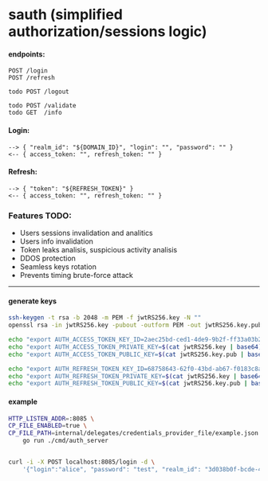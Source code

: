 # sauth (simplified authorization/sessions logic)

#### endpoints:
```
POST /login
POST /refresh

todo POST /logout

todo POST /validate
todo GET  /info
```

#### Login:
```
--> { "realm_id": "${DOMAIN_ID}", "login": "", "password": "" }
<-- { access_token: "", refresh_token: "" }
```

#### Refresh:
```
--> { "token": "${REFRESH_TOKEN}" }
<-- { access_token: "", refresh_token: "" }
```

### Features TODO:
- Users sessions invalidation and analitics
- Users info invalidation
- Token leaks analisis, suspicious activity analisis
- DDOS protection
- Seamless keys rotation
- Prevents timing brute-force attack


---

#### generate keys
```sh
ssh-keygen -t rsa -b 2048 -m PEM -f jwtRS256.key -N ""
openssl rsa -in jwtRS256.key -pubout -outform PEM -out jwtRS256.key.pub

echo "export AUTH_ACCESS_TOKEN_KEY_ID=2aec25bd-ced1-4de9-9b2f-ff33a03b21ed"
echo "export AUTH_ACCESS_TOKEN_PRIVATE_KEY=$(cat jwtRS256.key | base64)"
echo "export AUTH_ACCESS_TOKEN_PUBLIC_KEY=$(cat jwtRS256.key.pub | base64)"

echo "export AUTH_REFRESH_TOKEN_KEY_ID=68758643-62f0-43bd-ab67-f0183c8a7eab"
echo "export AUTH_REFRESH_TOKEN_PRIVATE_KEY=$(cat jwtRS256.key | base64)"
echo "export AUTH_REFRESH_TOKEN_PUBLIC_KEY=$(cat jwtRS256.key.pub | base64)"
```


#### example
```sh
HTTP_LISTEN_ADDR=:8085 \
CP_FILE_ENABLED=true \
CP_FILE_PATH=internal/delegates/credentials_provider_file/example.json \
    go run ./cmd/auth_server


curl -i -X POST localhost:8085/login -d \
    '{"login":"alice", "password": "test", "realm_id": "3d038b0f-bcde-443a-817d-68f6723699b9"}'
```
